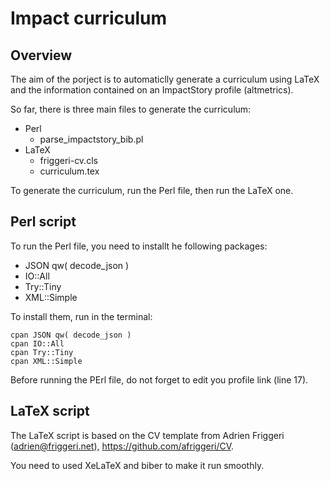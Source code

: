 # Impact curriculum

## Overview

The aim of the porject is to automaticlly generate a curriculum using LaTeX and the information contained on an ImpactStory profile (altmetrics).

So far, there is three main files to generate the curriculum:

- Perl
	- parse_impactstory_bib.pl
- LaTeX
	- friggeri-cv.cls
	- curriculum.tex
	
To generate the curriculum, run the Perl file, then run the LaTeX one.


## Perl script

To run the Perl file, you need to installt he following packages:

- JSON qw( decode_json )
- IO::All
- Try::Tiny
- XML::Simple

To install them, run in the terminal:

	cpan JSON qw( decode_json )
	cpan IO::All
	cpan Try::Tiny
	cpan XML::Simple
	
Before running the PErl file, do not forget to edit you profile link (line 17). 


## LaTeX script

The LaTeX script is based on the CV template from Adrien Friggeri (adrien@friggeri.net), https://github.com/afriggeri/CV.

You need to used XeLaTeX and biber to make it run smoothly.



